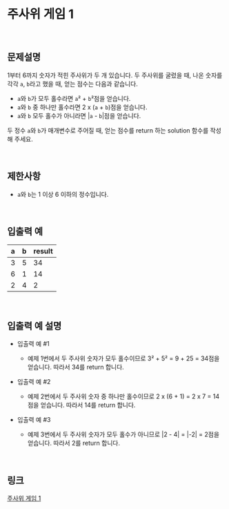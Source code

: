# 주사위 게임 1

<br>

## 문제설명
1부터 6까지 숫자가 적힌 주사위가 두 개 있습니다. 두 주사위를 굴렸을 때, 나온 숫자를 각각 `a`, `b`라고 했을 때, 얻는 점수는 다음과 같습니다.

- `a`와 `b`가 모두 홀수라면 `a`² + `b`²점을 얻습니다.
- `a`와 `b` 중 하나만 홀수라면 2 x (`a` + `b`)점을 얻습니다.
- `a`와 `b` 모두 홀수가 아니라면 |`a` - `b`|점을 얻습니다.

두 정수 `a`와 `b`가 매개변수로 주어질 때, 얻는 점수를 return 하는 solution 함수를 작성해 주세요.

<br>

## 제한사항
- `a`와 `b`는 1 이상 6 이하의 정수입니다.

<br>

## 입출력 예
| a | b | result |
|---|---|---|
| 3 | 5 | 34 |
| 6 | 1 | 14 |
| 2 | 4 | 2 |

<br>

## 입출력 예 설명
- 입출력 예 #1
    - 예제 1번에서 두 주사위 숫자가 모두 홀수이므로 3² + 5² = 9 + 25 = 34점을 얻습니다. 따라서 34를 return 합니다.

- 입출력 예 #2
    - 예제 2번에서 두 주사위 숫자 중 하나만 홀수이므로 2 x (6 + 1) = 2 x 7 = 14점을 얻습니다. 따라서 14를 return 합니다.

- 입출력 예 #3
    - 예제 3번에서 두 주사위 숫자가 모두 홀수가 아니므로 |2 - 4| = |-2| = 2점을 얻습니다. 따라서 2를 return 합니다.

<br>

## 링크
[주사위 게임 1](https://school.programmers.co.kr/learn/courses/30/lessons/181839)
